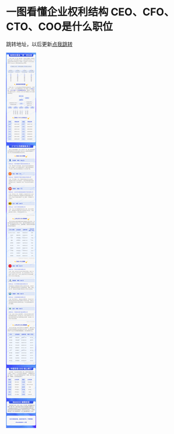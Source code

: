 # 一图看懂企业权利结构 CEO、CFO、CTO、COO是什么职位

跳转地址，以后更新[点我跳转](https://baijiahao.baidu.com/s?id=1654152945191279569&wfr=spider&for=pc)

![img](compay_jiagou.assets/23d86ab387ffde78822d06ebc67f643e4070.gif)